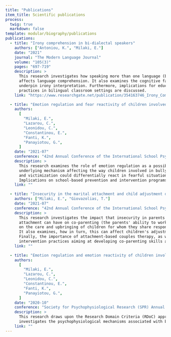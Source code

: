 ```yaml
---
title: "Publications"
item_title: Scientific publications
process:
  twig: true
  markdown: false
template: modular/biography/publications
publications:
  - title: "Irony comprehension in bi-dialectal speakers"
    authors: ["Antoniou, K.", "Milaki, E."]
    date: "2021"
    journal: "The Modern Language Journal"
    volume: "105(3)"
    pages: "697-719"
    description: >
      This research investigates how speaking more than one language (bilingualism) 
      affects language comprehension. It also examines the cognitive factors that 
      underpin irony interpretation. Furthermore, implications for educational 
      practices in bilingual classroom settings are discussed.
    link: "https://www.researchgate.net/publication/354163746_Irony_Comprehension_in_Bidialectal_Speakers"

  - title: "Emotion regulation and fear reactivity of children involved in bullying and victimisation"
    authors:
      [
        "Milaki, E.",
        "Lazarou, C.",
        "Leonidou, C.",
        "Constantinou, E.",
        "Fanti, K.",
        "Panayiotou, G.",
      ]
    date: "2021-07"
    conference: "42nd Annual Conference of the International School Psychology Association (ISPA)"
    description: >
      This research examines the role of emotion regulation as a possible 
      underlying mechanism affecting the way children involved in bullying 
      and victimization could differentially react in fearful situations. 
      Implications on school-based prevention and intervention programs are also discussed.
    link: ""

  - title: "Insecurity in the marital attachment and child adjustment difficulties: The mediating role of co-parenting"
    authors: ["Milaki, E.", "Giovazolias, T."]
    date: "2021-07"
    conference: "42nd Annual Conference of the International School Psychology Association (ISPA)"
    description: >
      This research investigates the impact that insecurity in parents' marital 
      attachment can have on co-parenting (the parents' ability to work together 
      on the care and upbringing of children for whom they share responsibility). 
      It also examines, how in turn, this can affect children's adjustment. 
      Finally, the importance of attachment-based couples therapy, as well as 
      intervention practices aiming at developing co-parenting skills are discussed.
    link: ""

  - title: "Emotion regulation and emotion reactivity of children involved in bullying and victimization"
    authors:
      [
        "Milaki, E.",
        "Lazarou, C.",
        "Leonidou, C.",
        "Constantinou, E.",
        "Fanti, K.",
        "Panayiotou, G.",
      ]
    date: "2020-10"
    conference: "Society for Psychophysiological Research (SPR) Annual Meeting"
    description: >
      This research draws upon the Research Domain Criteria (RDoC) approach and 
      investigates the psychophysiological mechanisms associated with bullying and victimisation.
    link: ""
---
```

